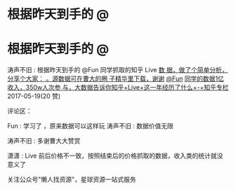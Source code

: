 # 根据昨天到手的 @

# 根据昨天到手的 @

涛声不旧 : 根据昨天到手的 @Fun 同学抓取的知乎 Live [数 据，做了个简单分析，分享个大家： 。源数据可在曹大的圈 子精华里下载，谢谢](https://zhuanlan.zhihu.com/p/26991484) [@Fun](https://zhuanlan.zhihu.com/p/26991484) [同学的数据](https://zhuanlan.zhihu.com/p/26991484)[1](https://zhuanlan.zhihu.com/p/26991484)[亿收入，](https://zhuanlan.zhihu.com/p/26991484)[350w](https://zhuanlan.zhihu.com/p/26991484)[人次参 与，大数据告诉你知乎](https://zhuanlan.zhihu.com/p/26991484)[+Live+](https://zhuanlan.zhihu.com/p/26991484)[这一年经历了什么](https://zhuanlan.zhihu.com/p/26991484)[+-+](https://zhuanlan.zhihu.com/p/26991484)[知乎专栏](https://zhuanlan.zhihu.com/p/26991484) 2017-05-19(20 赞)

评论区：

Fun : 学习了 ，原来数据可以这样玩 涛声不旧 : 数据价值无限

涛声不旧 : 多谢曹大大赞赏

潇潇 : Live 前后价格不一致，按照结束后的价格抓取的数据，收入类的统计就没意义了

关注公众号"懒人找资源"，星球资源一站式服务